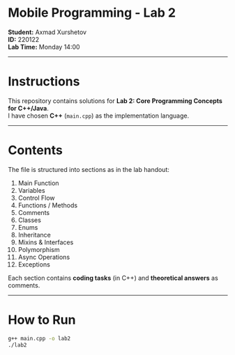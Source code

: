 # Mobile Programming - Lab 2

**Student:** Axmad Xurshetov  
**ID:** 220122  
**Lab Time:** Monday 14:00  

---

# Instructions
This repository contains solutions for **Lab 2: Core Programming Concepts for C++/Java**.  
I have chosen **C++** (`main.cpp`) as the implementation language.

---

# Contents
The file is structured into sections as in the lab handout:

1. Main Function  
2. Variables  
3. Control Flow  
4. Functions / Methods  
5. Comments  
6. Classes  
7. Enums  
8. Inheritance  
9. Mixins & Interfaces  
10. Polymorphism  
11. Async Operations  
12. Exceptions  

Each section contains **coding tasks** (in C++) and **theoretical answers** as comments.

---

# How to Run
```bash
g++ main.cpp -o lab2
./lab2
